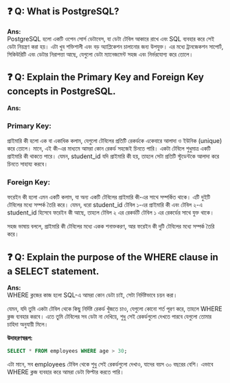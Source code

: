 ## ❓ Q: What is PostgreSQL?

**Ans:**  
PostgreSQL হলো একটি ওপেন সোর্স ডেটাবেস, যা ডেটা টেবিল আকারে রাখে এবং SQL ব্যবহার করে সেই ডেটা নিয়ন্ত্রণ করা হয়। এটা খুব শক্তিশালী এবং বড় অ্যাপ্লিকেশন চালানোর জন্য উপযুক্ত। এর মধ্যে ট্রানজেকশন সাপোর্ট, সিকিউরিটি এবং ডেটার নিরাপত্তা আছে, যেগুলো ডেটা ম্যানেজমেন্ট সহজ এবং নির্ভরযোগ্য করে তোলে।



## ❓ Q: Explain the Primary Key and Foreign Key concepts in PostgreSQL.

**Ans:**  
### **Primary Key:**
প্রাইমারি কী হলো এক বা একাধিক কলাম, যেগুলো টেবিলের প্রতিটি রেকর্ডকে একেবারে আলাদা ও ইউনিক (unique) করে তোলে। মানে, এই কী-এর মাধ্যমে আমরা কোন রেকর্ড সহজেই চিনতে পারি। একটা টেবিলে শুধুমাত্র একটি প্রাইমারি কী থাকতে পারে। যেমন, student_id যদি প্রাইমারি কী হয়, তাহলে সেটা প্রতিটি স্টুডেন্টকে আলাদা করে চিনতে সাহায্য করবে।

### **Foreign Key:**
ফরেইন কী হলো এমন একটি কলাম, যা অন্য একটি টেবিলের প্রাইমারি কী-এর সাথে সম্পর্কিত থাকে। এটি দুইটি টেবিলের মধ্যে সম্পর্ক তৈরি করে। যেমন, ধরো student_id টেবিল ১-এর প্রাইমারি কী এবং টেবিল ২-এ student_id হিসেবে ফরেইন কী আছে, তাহলে টেবিল ২ এর রেকর্ডটি টেবিল ১ এর রেকর্ডের সাথে যুক্ত থাকে।

সহজ ভাষায় বললে, প্রাইমারি কী টেবিলের মধ্যে একক শনাক্তকরণ, আর ফরেইন কী দুটি টেবিলের মধ্যে সম্পর্ক তৈরি করে।



## ❓ Q: Explain the purpose of the WHERE clause in a SELECT statement.

**Ans:**  
WHERE ক্লজের কাজ হলো SQL-এ আমরা কোন ডেটা চাই, সেটা নির্দিষ্টভাবে চয়ন করা।

যেমন, যদি তুমি একটা টেবিল থেকে কিছু নির্দিষ্ট রেকর্ড খুঁজতে চাও, যেগুলো কোনো শর্ত পূরণ করে, তাহলে WHERE ক্লজ ব্যবহার করবে। এতে তুমি টেবিলের সব ডেটা না দেখিয়ে, শুধু সেই রেকর্ডগুলো দেখতে পারবে যেগুলো তোমার চাহিদা অনুযায়ী মিলে।

**উদাহরণস্বরূপ:**

```sql
SELECT * FROM employees WHERE age > 30;
```
এটা মানে, সব employees টেবিল থেকে শুধু সেই রেকর্ডগুলো দেখাও, যাদের বয়স ৩০ বছরের বেশি। এভাবে WHERE ক্লজ ব্যবহার করে আমরা ডেটা ফিল্টার করতে পারি।
